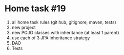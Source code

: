 #  Home task #19
1. all home task rules (git hub, gitignore, maven, tests)
2. new project
3. new POJO classes with inheritance (at least 1 parent)
4. use each of 3 JPA inheritance strategy
5. DAO
6. Tests
